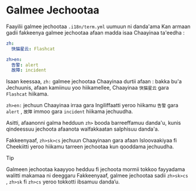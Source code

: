 # Galmee Jechootaa

Faayilii galmee jechootaa `.i18n/term.yml` uumuun ni danda'ama Kan armaan gadii fakkeenya galmee jechootaa afaan madda isaa Chaayinaa ta'eedha :

```yml
zh:
  快猫星云: Flashcat

zh>en:
  告警: alert
  故障: incident
```

Isaan keessaa, `zh:` galmee jechootaa Chaayinaa durtii afaan : bakka bu'a Jechuunis, afaan kamiinuu yoo hiikamellee, Chaayinaa `快猫星云` gara `Flashcat` hiikama.

`zh>en:` jechuun Chaayinaa irraa gara Ingiliffaatti yeroo hiikamu `告警` gara `alert` , `故障` immoo gara `incident` hiikama jechuudha.

Asitti, afaanonni galma hedduun `zh>` booda barreeffamuu danda'u, kunis qindeessuu jechoota afaanota walfakkaatan salphisuu danda'a.

Fakkeenyaaf, `zh>sk>cs` jechuun Chaayinaan gara afaan Isloovaakiyaa fi Cheekiitti yeroo hiikamu tarreen jechootaa kun qooddama jechuudha.

> [!TIP]
> Galmeen jechootaa kaayyoo hedduu fi jechoota mormii tokkoo fayyadama walitti makamaa ni deeggaru Fakkeenyaaf, galmee jechootaa sadii `zh>sk>cs` , `zh>sk` fi `zh>cs` yeroo tokkotti ibsamuu danda’u.